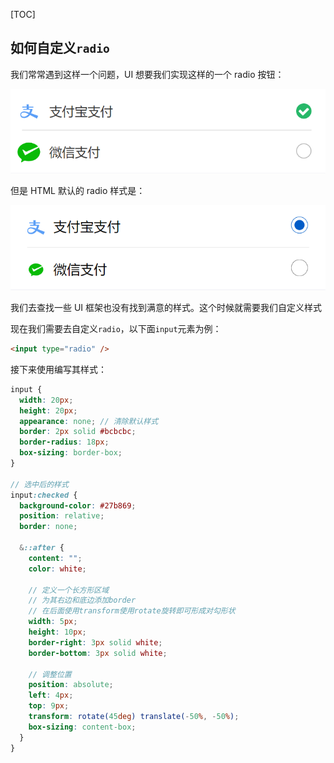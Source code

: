 [TOC]

## 如何自定义`radio`

我们常常遇到这样一个问题，UI 想要我们实现这样的一个 radio 按钮：

<img src="./images/2022-04-radio.png" alt="UI radio" width="750px">

但是 HTML 默认的 radio 样式是：

<img src="./images/2022-04-default_radio.png" alt="Default radio" width="750px">

我们去查找一些 UI 框架也没有找到满意的样式。这个时候就需要我们自定义样式

现在我们需要去自定义`radio`，以下面`input`元素为例：

```html
<input type="radio" />
```

接下来使用编写其样式：

```scss
input {
  width: 20px;
  height: 20px;
  appearance: none; // 清除默认样式
  border: 2px solid #bcbcbc;
  border-radius: 18px;
  box-sizing: border-box;
}

// 选中后的样式
input:checked {
  background-color: #27b869;
  position: relative;
  border: none;

  &::after {
    content: "";
    color: white;

    // 定义一个长方形区域
    // 为其右边和底边添加border
    // 在后面使用transform使用rotate旋转即可形成对勾形状
    width: 5px;
    height: 10px;
    border-right: 3px solid white;
    border-bottom: 3px solid white;

    // 调整位置
    position: absolute;
    left: 4px;
    top: 9px;
    transform: rotate(45deg) translate(-50%, -50%);
    box-sizing: content-box;
  }
}
```

## 
